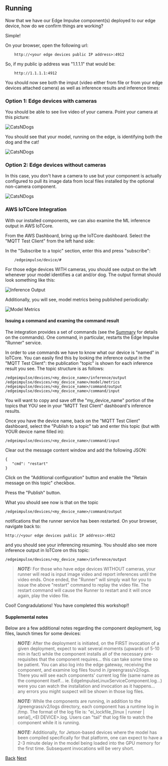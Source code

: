 ## Running

Now that we have our Edge Impulse component(s) deployed to our edge device, how do we confirm things are working?

Simple!

On your browser, open the following url:

		http://<your edge devices public IP address>:4912
		
So, if my public ip address was "1.1.1.1" that would be:

		http://1.1.1.1:4912
		
You should now see both the imput (video either from file or from your edge devices attached camera) as well as inference results and inference times:

### Option 1: Edge devices with cameras

You should be able to see live video of your camera. Point your camera at this picture:

![CatsNDogs](./DogsAndCats.png)

You should see that your model, running on the edge, is identifying both the dog and the cat!

![CatsNDogs](./DogsAndCats_expected.png)

### Option 2: Edge devices without cameras

In this case, you don't have a camera to use but your component is actually configured to pull its image data from local files installed by the optional non-camera component. 

![CatsNDogs](./Cats_expected.png)

### AWS IoTCore Integration

With our installed components, we can also examine the ML inference output in AWS IoTCore. 

From the AWS Dashboard, bring up the IoTCore dashboard. Select the "MQTT Test Client" from the left hand side:

In the "Subscribe to a topic" section, enter this and press "subscribe":

		/edgeimpulse/device/#
		
For those edge devices WITH cameras, you should see output on the left whenever your model identifies a cat and/or dog. The output format should look something like this:

![Inference Output](./EI_Inference_output.png)

Additionally, you will see, model metrics being published periodically:

![Model Metrics](./EI_Model_Metrics.png)

#### Issuing a command and examing the command result

The integration provides a set of commands (see the [Summary](../8_Summary/Summary.md) for details on the commands). One command, in particular, restarts the Edge Impulse "Runner" service. 

In order to use commands we have to know what our device is "named" in IoTCore. You can easily find this by looking the inference output in the "MQTT Test Client": the publication "topic" is shown for each inference result you see.  The topic structure is as follows:

	/edgeimpulse/devices/<my_device_name>/inference/output
	/edgeimpulse/devices/<my_device_name>/model/metrics
	/edgeimpulse/devices/<my_device_name>/command/output
	/edgeimpulse/devices/<my_device_name>/command/input
	
You will want to copy and save off the "my_device_name" portion of the topics that YOU see in your "MQTT Test Client" dashboard's inference results. 

Once you have the device name, back on the "MQTT Test Client" dashboard, select the "Publish to a topic" tab and enter this topic (but with YOUR device name filled in):

	/edgeimpulse/devices/<my_device_name>/command/input

Clear out the message content window and add the following JSON:

	{ 
	   "cmd": "restart"
	}
	
Click on the "Additional configuration" button and enable the "Retain message on this topic" checkbox. 

Press the "Publish" button. 

What you should see now is that on the topic

	/edgeimpulse/devices/<my_device_name>/command/output

notifications that the runner service has been restarted. On your browser, navigate back to:

	http://<your edge devices public IP address>:4912
	
and you should see your inferencing resuming. You should also see more inference output in IoTCore on this topic:

	/edgeimpulse/devices/<my_device_name>/inference/output

>**_NOTE:_**
>For those who have edge devices WITHOUT cameras, your runner will read is input image video and report inferences until the video ends. Once ended, the "Runner" will simply wait for you to issue the above "restart" command to replay the video file. The restart command will cause the Runner to restart and it will once again, play the video file. 

Cool!  Congradulations!  You have completed this workshop!!

#### Supplemental notes
Below are a few additional notes regarding the component deployment, log files, launch times for some devices:

>**_NOTE:_**
>After the deployment is initiated, on the FIRST invocation of a given deployment, expect to wait several moments (upwards of 5-10 min in fact) while the component installs all of the necessary pre-requisites that the component requires... this can take some time so be patient. You can also log into the edge gateway, receiving the component, and examine log files found in /greengrass/v2/logs. There you will see each components' current log file (same name as the component itself... ie. EdgeImpulseLinuxServiceComponent.log...) were you can watch the installation and invocation as it happens... any errors you might suspect will be shown in those log files. 

>**_NOTE:_**
>While the components are running, in addition to the /greengrass/v2/logs directory, each component has a runtime log in /tmp.  The format of the log file is: "ei\_lockfile\_[linux | runner | serial]\_\<EI DEVICE\>.log.  Users can "tail" that log file to watch the component while it is running. 

>**_NOTE:_**
>Additionally, for Jetson-based devices where the model has been compiled specifically for that platform, one can expect to have a 2-3 minute delay in the model being loaded into the GPU memory for the first time.  Subsequent invocations will be very short. 

[Back](../6_CustomComponentDeployment/CustomComponentDeployment.md) [Next](../8_Summary/Summary.md)